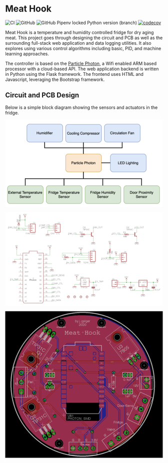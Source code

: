 # Meat Hook
![CI](https://github.com/jzalger/meathook/workflows/CI/badge.svg?branch=dev)
![GitHub](https://img.shields.io/github/license/jzalger/meathook)
![GitHub Pipenv locked Python version (branch)](https://img.shields.io/github/pipenv/locked/python-version/jzalger/meathook/master)
[![codecov](https://codecov.io/gh/jzalger/meathook/branch/master/graph/badge.svg)](https://codecov.io/gh/jzalger/meathook)

Meat Hook is a temperature and humidity controlled fridge for dry aging meat.
This project goes through designing the circuit and PCB as well as the surrounding full-stack web application and data 
logging utilities. It also explores using various control algorithms including basic, PID, and machine learning approaches.

The controller is based on the [Particle Photon](http://www.particle.io), a Wifi enabled ARM based processor with a cloud-based API. 
The web application backend is written in Python using the Flask framework. The frontend uses HTML and Javascript, leveraging the Bootstrap framework.

## Circuit and PCB Design
Below is a simple block diagram showing the sensors and actuators in the fridge.

![Block Diagram](docs/img/block_diagram.png?"raw=true)

![Schematic](docs/img/schematic.png?raw=true)

![PCB](docs/img/pcb.png?raw=true)
